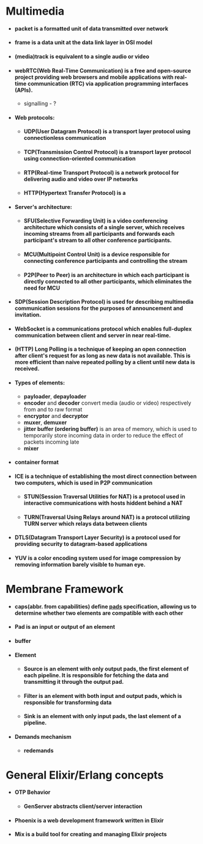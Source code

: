# Multimedia 
+ #### **packet** is a formatted unit of data transmitted over network 
+ #### **frame** is a data unit at the data link layer in OSI model 
+ #### (media)**track** is equivalent to a single audio or video 
+ #### **webRTC**(Web Real-Time Communication) is a free and open-source project providing web browsers and mobile applications with real-time communication (RTC) via application programming interfaces (APIs).
  + signalling - ? 
+ #### Web protocols:
  + #### **UDP**(User Datagram Protocol) is a transport layer protocol using  connectionless communication
  + #### **TCP**(Transmission Control Protocol) is a transport layer protocol using connection-oriented communication
  + #### **RTP**(Real-time Transport Protocol) is a network protocol for delivering audio and video over IP networks
  + #### **HTTP**(Hypertext Transfer Protocol) is a  
+ #### Server's architecture:
  + #### **SFU**(Selective Forwarding Unit) is a video conferencing architecture which consists of a single server, which receives incoming streams from all participants and forwards each participant's stream to all other conference participants.
  + #### **MCU**(Multipoint Control Unit) is a device responsible for connecting conference participants and controlling the stream
  + #### **P2P**(Peer to Peer) is an architecture in which each participant is directly connected to all other participants, which eliminates the need for MCU 
+ #### **SDP**(Session Description Protocol) is used for describing  multimedia communication sessions for the purposes of announcement and invitation.  
+ #### **WebSocket** is a communications protocol which enables full-duplex communication between client and server in near real-time. 
+ #### (HTTP) **Long Polling** is a technique of keeping an open connection after client's request for as long as new data is not available. This is more efficient than naive repeated polling by a client until new data is received. 
+ #### Types of elements:
  + **payloader**, **depayloader**
  + **encoder** and **decoder** convert media (audio or video) respectively from and to raw format
  + **encryptor** and **decryptor**
  + **muxer**, **demuxer**
  + **jitter buffer (ordering buffer)** is an area of memory, which is used to temporarily store incoming data in order to reduce the effect of packets incoming late
  + **mixer** 
+ #### container format 
+ #### **ICE** is a technique of establishing the most direct connection between two computers, which is used in P2P communication
  + #### **STUN**(Session Traversal Utilities for NAT) is a protocol used in interactive communications with hosts hiddent behind a NAT
  + #### **TURN**(Traversal Using Relays around NAT) is a protocol utilizing TURN server which relays data between clients 
+ #### **DTLS**(Datagram Transport Layer Security) is a protocol used for providing security to datagram-based applications 
+ #### **YUV** is a color encoding system used for image compression by removing information barely visible to human eye. 

# Membrane Framework 
+ #### **caps**(abbr. from capabilities) define [pads](/glossary/glossary#pad) specification, allowing us to determine whether two elements are compatible with each other 
+ #### **Pad** is an input or output of an element
+ #### **buffer** 
+ #### **Element**
  + #### **Source** is an element with only output pads, the first element of each pipeline. It is responsible for fetching the data and transmitting it through the output pad.
  + #### **Filter** is an element with both input and output pads, which is responsible for transforming data
  + #### **Sink** is an element with only input pads, the last element of a pipeline.
+ #### **Demands mechanism**
  + **redemands**

# **General Elixir/Erlang concepts** 
+ #### OTP Behavior
  + #### **GenServer** abstracts client/server interaction
+ #### **Phoenix** is a web development framework written in Elixir
+ #### **Mix** is a build tool for creating and managing Elixir projects